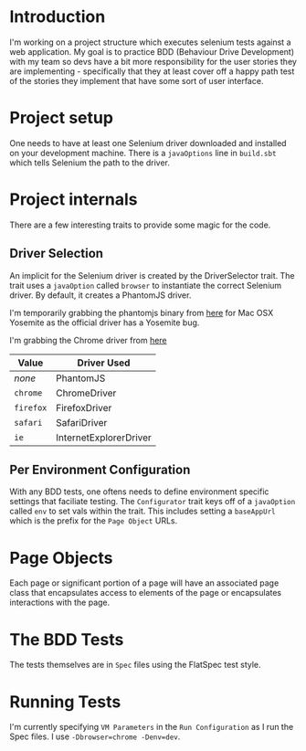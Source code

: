 # Introduction

I'm working on a project structure which executes selenium tests against a web application.  My goal is to practice BDD (Behaviour Drive Development) with my team so devs have a bit more responsibility for the user stories they are  implementing - specifically that they at least cover off a happy path test of the stories they implement that have some sort of user interface.

# Project setup

One needs to have at least one Selenium driver downloaded and installed on your development machine.  There is a `javaOptions` line in `build.sbt` which tells Selenium the path to the driver.
 
# Project internals

There are a few interesting traits to provide some magic for the code.

## Driver Selection

An implicit for the Selenium driver is created by the DriverSelector trait.  The trait uses a `javaOption` called `browser` to instantiate the correct Selenium driver.  By default, it creates a PhantomJS driver.

I'm temporarily grabbing the phantomjs binary from [here](https://github.com/eugene1g/phantomjs/releases) for Mac OSX
   Yosemite as the official driver has a Yosemite bug.
   
I'm grabbing the Chrome driver from [here](https://code.google.com/p/selenium/wiki/ChromeDriver)

| Value | Driver Used |
| ----------|------------------|
| *none* | PhantomJS |
| `chrome` | ChromeDriver |
| `firefox` | FirefoxDriver |
| `safari` | SafariDriver |
| `ie` | InternetExplorerDriver | 


## Per Environment Configuration

With any BDD tests, one oftens needs to define environment specific settings that faciliate testing.  The `Configurator` trait keys off of a `javaOption` called `env` to set vals within the trait.  This includes setting a `baseAppUrl` which is the prefix for the `Page Object` URLs. 

# Page Objects

Each page or significant portion of a page will have an associated page class that encapsulates access to elements of the page or encapsulates interactions with the page.

# The BDD Tests

The tests themselves are in `Spec` files using the FlatSpec test style.

# Running Tests

I'm currently specifying `VM Parameters` in the `Run Configuration` as I run the Spec files.  I use `-Dbrowser=chrome -Denv=dev`.
